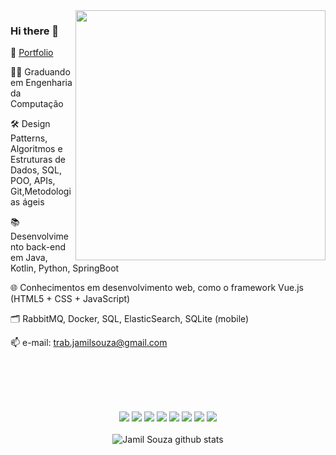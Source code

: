 <img src="https://raw.githubusercontent.com/MicaelliMedeiros/micaellimedeiros/master/image/computer-illustration.png" min-width="400px" max-width="400px" width="400px" align="right">


### Hi there 👋

<!--
**jamilzin1/jamilzin1** is a ✨ _special_ ✨ repository because its `README.md` (this file) appears on your GitHub profile.



Here are some ideas to get you started:

- 🔭 I’m currently working on ...
- 🌱 I’m currently learning ...
- 👯 I’m looking to collaborate on ...
- 🤔 I’m looking for help with ...
- 💬 Ask me about ...
- 📫 How to reach me: ...
- 😄 Pronouns: ...
- ⚡ Fun fact: ...
-->



📜  [Portfolio](https://apicela.github.io)

👨‍💻 Graduando em Engenharia da Computação

:hammer_and_wrench:	Design Patterns, Algoritmos e Estruturas de Dados, SQL, POO, APIs, Git,Metodologias ágeis

📚 Desenvolvimento back-end em Java, Kotlin, Python, SpringBoot

🌐 Conhecimentos em desenvolvimento web, como o framework Vue.js (HTML5 + CSS + JavaScript)

🗂️ RabbitMQ, Docker, SQL, ElasticSearch, SQLite (mobile)


📫 e-mail: trab.jamilsouza@gmail.com

<br><br><br>


 
<br>
<div align= "center">
<img  src="https://img.shields.io/badge/Java-3776AB?style=for-the-badge&logo=java&logoColor=black">
  <img src="https://img.shields.io/badge/Kotlin-3776AB?&style=for-the-badge&logo=kotlin&logoColor=white"/>
 <img src="https://img.shields.io/badge/Python-3776AB?style=for-the-badge&logo=python&logoColor=white">
 <img src="https://img.shields.io/badge/JavaScript-3776AB?style=for-the-badge&logo=javascript&logoColor=white">
 <img src="https://img.shields.io/badge/Spring-4f4c52?style=for-the-badge&logo=spring&logoColor=00ff44">
<img src="https://img.shields.io/badge/HTML-4f4c52?style=for-the-badge&logo=html5&logoColor=orange">
<img src="https://img.shields.io/badge/CSS-4f4c52?&style=for-the-badge&logo=css3&logoColor=blue">
<img src="https://img.shields.io/badge/PostgreSQL-d9d9d9?style=for-the-badge&logo=postgresql&logoColor=">
<br>
<br>
 <img  align="center" src = "https://github-readme-stats.vercel.app/api/top-langs/?username=apicela&layout=compact&theme=dracula" alt="Jamil Souza github stats" />
  </div>
